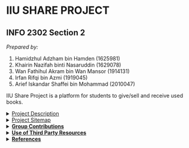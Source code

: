 # IIU SHARE PROJECT #
## INFO 2302 Section 2 ##  
_Prepared by:_ 

1. Hamidzhul Adzham bin Hamden (1625981)
2. Khairin Nazifah binti Nasaruddin (1629078)
3. Wan Fathihul Akram bin Wan Mansor (1914131)
4. Irfan Rifqi bin Azmi (1919045)
5. Arief Iskandar Shaffei bin Mohammad (2010047)  

IIU Share Project is a platform for students to give/sell and receive used books.  

<details>
   <summary> <u>Project Description </u> </summary>
<p>   The IIU Share Project is inspired by the problem of unused textbooks and printed materials being left around by IIUM students. Thus, this project is initiated to provide a platform for IIUM students to properly donate or sell their used reading materials to those who wanted them. Not only that, it also helps those who are looking for reading materials for their courses at a reasonable price or for free as it is a one stop center to look for used books and other printed materials. It is hoped that with the development of the platform, the problem would be solved and helped those who utilizes the platform.  </p>
<p>   To utilize the platform, students who want to sell or donate reading materials have to send required information to iiushare@webtech.com. The information, which includes book/material title, description, price, contact and an image will be uploaded by the admins to the website. Students who wish to have certain books or other printed materials can browse and buy them by contacting the owner of the book from the contact information displayed in the website. In short, the platform serves as an online catalogue of used books as well as other printed materials which enables the students to sell and look for their desired reading materials.</p>
</details>

<details>
   <summary>
      <u>Project Sitemap</u>
   </summary>
   
![Project Sitemap](/images/sitemap.jpg "IIU Share Project Sitemap")
</details>

<details>
   <summary>
      <b><u>Group Contributions</u></b>
   </summary>


First Header | Second Header
------------ | -------------
Hamidzhul Adzham<br />1625981 | Hompage, Navigation bar<br />Javascript event handlers for modal boxes in Homepage
Khairin Nazifah<br />1629078 | Book catalogue page
Wan Fathihul Akram<br />1914131 | FAQ Page
Irfan Rifqi<br />1919045 | Feedback page, Thank you page
Arief Iskandar Shaffei<br />2010047 | Printed Materials Catalog
</details>

<details>
   <summary>
      <b><u>Use of Third Party Resources</u></b>
   </summary>


Web elements | Name | Use of third party resources and modifications (if any)  | Modifications (if any)
-------------------- | ----------------- | --------------------------- | --------------------------
Icon for search box in Homepage | Magnifying-glass.png | The icon used is taken from flaticon.com | The graphic was sized down
Graphic in Homepage | image1.png | The graphic is an image from cleanpng.com | None.
Modal boxes in Homepage when clicked | index.js | The codes was taken from w3schools.com | The script and style was separated
Phone icon in Feedback page | <i class="fas fa-phone-alt"></i> | The icon is taken from Font Awesome toolkit css file | None. 
Envelope icon in Feedback page | <i class="fas fa-envelope"></i> | The icon is taken from Font Awesome toolkit css file | None.
Home icon in Thank You page | <i class="fas fa-home"> | The icon is taken from Font Awesome toolkit css file | None.
IIUM logo for website logo in  header | Logo.png | The graphic is taken from hiclipart.com | The graphic is resized to an appropriate size.
Graphic in FAQ page | faq.icon.png | The graphic is an image taken from freepik.com | The graphic colour is edited to match the theme colour of the website.
</details>

<details>
   <summary>
      <b><u>References</u></b>
   </summary>
   
<p>Eastman1. Cleanpng. Retrieved from 14 November 2020 from https://www.cleanpng.com/png-educational-technology-e-learning-sharable-content-601781/  

Freepik. Flaticon. Retrieved from 22 November 2020 from https://www.flaticon.com/free-icon/magnifying-glass_46389?term=magnifying%20glass&page=1&position=58&related_item_id=46389  

Freepik. Freepik Vector. Retrieved 30 December 2020 from
https://www.freepik.com/free-vector/website-faq-section-user-help-desk-customer-support-frequently-asked-questions-problem-solution-quiz-game-confused-man-cartoon-character_11667041.html  

Font Awesome. (n.d.). Retrieved December 17, 2020, from https://fontawesome.com/how-to-use/on-the-web/setup/hosting-font-awesome-yourself  

Font Awesome 5 Introduction. (n.d.). Retrieved December 20, 2020, from https://www.w3schools.com/icons/fontawesome5_intro.asp  

Hiclipart. (n.d.). Retrieved 29 November 2020 from https://www.hiclipart.com/free-transparent-background-png-clipart-csqjw  

w3schools.com. Retrieved from 29 December 2020 from https://www.w3schools.com/howto/howto_css_modals.asp
</p>
   
 


